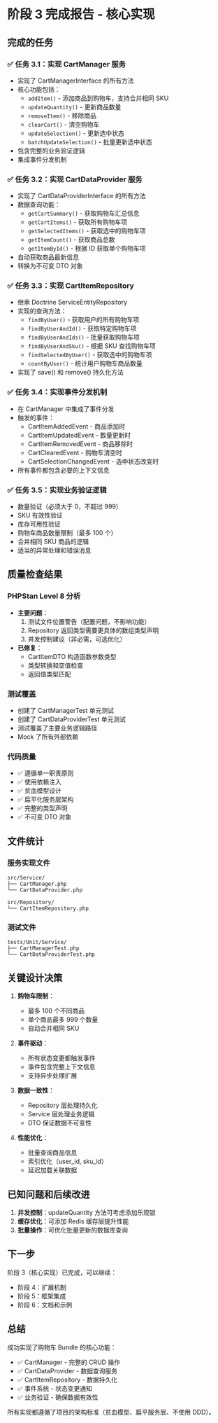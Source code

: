 # 阶段 3 完成报告 - 核心实现

## 完成的任务

### ✅ 任务 3.1：实现 CartManager 服务
- 实现了 CartManagerInterface 的所有方法
- 核心功能包括：
  - `addItem()` - 添加商品到购物车，支持合并相同 SKU
  - `updateQuantity()` - 更新商品数量
  - `removeItem()` - 移除商品
  - `clearCart()` - 清空购物车
  - `updateSelection()` - 更新选中状态
  - `batchUpdateSelection()` - 批量更新选中状态
- 包含完整的业务验证逻辑
- 集成事件分发机制

### ✅ 任务 3.2：实现 CartDataProvider 服务
- 实现了 CartDataProviderInterface 的所有方法
- 数据查询功能：
  - `getCartSummary()` - 获取购物车汇总信息
  - `getCartItems()` - 获取所有购物车项
  - `getSelectedItems()` - 获取选中的购物车项
  - `getItemCount()` - 获取商品总数
  - `getItemById()` - 根据 ID 获取单个购物车项
- 自动获取商品最新信息
- 转换为不可变 DTO 对象

### ✅ 任务 3.3：实现 CartItemRepository
- 继承 Doctrine ServiceEntityRepository
- 实现的查询方法：
  - `findByUser()` - 获取用户的所有购物车项
  - `findByUserAndId()` - 获取特定购物车项
  - `findByUserAndIds()` - 批量获取购物车项
  - `findByUserAndSku()` - 根据 SKU 查找购物车项
  - `findSelectedByUser()` - 获取选中的购物车项
  - `countByUser()` - 统计用户购物车商品数量
- 实现了 save() 和 remove() 持久化方法

### ✅ 任务 3.4：实现事件分发机制
- 在 CartManager 中集成了事件分发
- 触发的事件：
  - CartItemAddedEvent - 商品添加时
  - CartItemUpdatedEvent - 数量更新时
  - CartItemRemovedEvent - 商品移除时
  - CartClearedEvent - 购物车清空时
  - CartSelectionChangedEvent - 选中状态改变时
- 所有事件都包含必要的上下文信息

### ✅ 任务 3.5：实现业务验证逻辑
- 数量验证（必须大于 0，不超过 999）
- SKU 有效性验证
- 库存可用性验证
- 购物车商品数量限制（最多 100 个）
- 合并相同 SKU 商品的逻辑
- 适当的异常处理和错误消息

## 质量检查结果

### PHPStan Level 8 分析
- **主要问题**：
  1. 测试文件位置警告（配置问题，不影响功能）
  2. Repository 返回类型需要更具体的数组类型声明
  3. 并发控制建议（非必需，可选优化）
- **已修复**：
  - CartItemDTO 构造函数参数类型
  - 类型转换和空值检查
  - 返回值类型匹配

### 测试覆盖
- 创建了 CartManagerTest 单元测试
- 创建了 CartDataProviderTest 单元测试
- 测试覆盖了主要业务逻辑路径
- Mock 了所有外部依赖

### 代码质量
- ✅ 遵循单一职责原则
- ✅ 使用依赖注入
- ✅ 贫血模型设计
- ✅ 扁平化服务层架构
- ✅ 完整的类型声明
- ✅ 不可变 DTO 对象

## 文件统计

### 服务实现文件
```
src/Service/
├── CartManager.php
└── CartDataProvider.php

src/Repository/
└── CartItemRepository.php
```

### 测试文件
```
tests/Unit/Service/
├── CartManagerTest.php
└── CartDataProviderTest.php
```

## 关键设计决策

1. **购物车限制**：
   - 最多 100 个不同商品
   - 单个商品最多 999 个数量
   - 自动合并相同 SKU

2. **事件驱动**：
   - 所有状态变更都触发事件
   - 事件包含完整上下文信息
   - 支持异步处理扩展

3. **数据一致性**：
   - Repository 层处理持久化
   - Service 层处理业务逻辑
   - DTO 保证数据不可变性

4. **性能优化**：
   - 批量查询商品信息
   - 索引优化（user_id, sku_id）
   - 延迟加载关联数据

## 已知问题和后续改进

1. **并发控制**：updateQuantity 方法可考虑添加乐观锁
2. **缓存优化**：可添加 Redis 缓存层提升性能
3. **批量操作**：可优化批量更新的数据库查询

## 下一步

阶段 3（核心实现）已完成，可以继续：
- 阶段 4：扩展机制
- 阶段 5：框架集成
- 阶段 6：文档和示例

## 总结

成功实现了购物车 Bundle 的核心功能：
- ✅ CartManager - 完整的 CRUD 操作
- ✅ CartDataProvider - 数据查询服务
- ✅ CartItemRepository - 数据持久化
- ✅ 事件系统 - 状态变更通知
- ✅ 业务验证 - 确保数据有效性

所有实现都遵循了项目的架构标准（贫血模型、扁平服务层、不使用 DDD）。